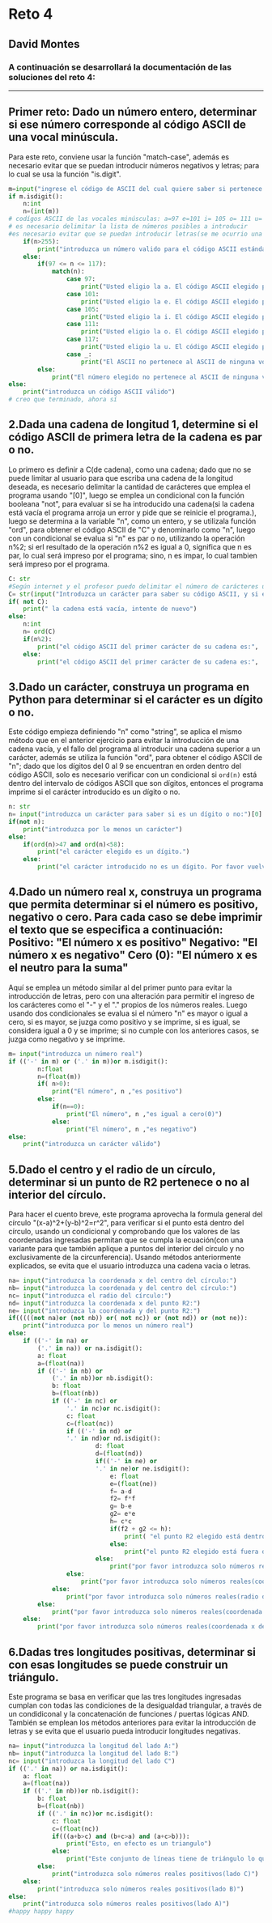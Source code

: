 # Reto 4
## David Montes

### A continuación se desarrollará la documentación de las soluciones del reto 4:
-----
Primer reto: Dado un número entero, determinar si ese número corresponde al código ASCII de una vocal minúscula.
---------
Para este reto, conviene usar la función "match-case", además es necesario evitar que se puedan introducir números negativos y letras; para lo cual se usa la función "is.digit".
```python
m=input("ingrese el código de ASCII del cual quiere saber si pertenece a una vocal minúscula: ")
if m.isdigit():
    n:int
    n=(int(m))
# codígos ASCII de las vocales minúsculas: a=97 e=101 i= 105 o= 111 u= 117
# es necesario delimitar la lista de números posibles a introducir
#es necesario evitar que se puedan introducir letras(se me ocurrio una idea interesante que no funciona) 
    if(n>255):
        print("introduzca un número valido para el código ASCII estándar.")
    else:
        if(97 <= n <= 117):
            match(n):
                case 97:
                    print("Usted eligio la a. El código ASCII elegido pertenece a una vocal minúscula." )
                case 101:
                    print("Usted eligio la e. El código ASCII elegido pertenece a una vocal minúscula.")
                case 105:
                    print("Usted eligio la i. El código ASCII elegido pertenece a una vocal minúscula.")
                case 111:
                    print("Usted eligio la o. El código ASCII elegido pertenece a una vocal minúscula.")
                case 117:
                    print("Usted eligio la u. El código ASCII elegido pertenece a una vocal minúscula.")
                case _:
                    print("El ASCII no pertenece al ASCII de ninguna vocal minúscula.")
        else:
            print("El número elegido no pertenece al ASCII de ninguna vocal minúscula.")
else:
    print("introduzca un código ASCII válido")
# creo que terminado, ahora sí
```

2.Dada una cadena de longitud 1, determine si el código ASCII de primera letra de la cadena es par o no.
----
Lo primero es definir a C(de cadena), como una cadena; dado que no se puede limitar al usuario para que escriba una cadena de la longitud deseada, es necesario delimitar la cantidad de carácteres que emplea el programa usando "[0]", luego se emplea un condicional con la función booleana "not", para evaluar si se ha introducido una cadena(si la cadena está vacía el programa arroja un error y pide que se reinicie el programa.), luego se determina a la variable "n", como un entero, y se utilizala función "ord", para obtener el código ASCII de "C"  y denominarlo como "n", luego con un condicional se evalua si "n" es par o no, utilizando la operación n%2; si erl resultado de la operación n%2 es igual a 0, significa que n es par, lo cual será impreso por el programa; sino, n es impar, lo cual tambien será impreso por el programa.
```python
C: str
#Según internet y el profesor puedo delimitar el número de carácteres usados de la cadena usando corchetes
C= str(input("Introduzca un carácter para saber su código ASCII, y si este es par o no:"))[0]
if( not C):
    print(" la cadena está vacía, intente de nuevo")
else:
    n:int
    n= ord(C)
    if(n%2):
        print("el código ASCII del primer carácter de su cadena es:",  ord(C), ",efectivamente es impar")
    else:
        print("el código ASCII del primer carácter de su cadena es:",  ord(C), ",efectivamente es par")
```

3.Dado un carácter, construya un programa en Python para determinar si el carácter es un dígito o no.
----
Este código empieza definiendo "n" como "string", se aplica el mismo método que en el anterior ejercicio para evitar la introducción de una cadena vacía, y el fallo del programa al introducir una cadena superior a un carácter, además se utiliza la función "ord", para obtener el código ASCII de "n"; dado que los dígitos del 0 al 9 se encuentran en orden dentro del código ASCII, solo es necesario verificar con un condicional si ```ord(n)``` está dentro del intervalo de códigos ASCII que son dígitos, entonces el programa imprime si el carácter introducido es un dígito o no.

```python
n: str
n= input("introduzca un carácter para saber si es un dígito o no:")[0]
if(not n):
    print("introduzca por lo menos un carácter")
else:
    if(ord(n)>47 and ord(n)<58):
        print("el carácter elegido es un dígito.")
    else:
        print("el carácter introducido no es un dígito. Por favor vuelva a intentarlo.")
``` 

4.Dado un número real x, construya un programa que permita determinar si el número es positivo, negativo o cero.
Para cada caso se debe imprimir el texto que se especifica a continuación:
Positivo: "El número x es positivo"
Negativo: "El número x es negativo"
Cero (0): "El número x es el neutro para la suma"
----
Aquí se emplea un método similar al del primer punto para evitar la introducción de letras, pero con una alteración para permitir el ingreso de los carácteres como el "-" y el "." propios de los números reales. Luego usando dos condicionales se evalua si el número "n" es mayor o igual a cero, si es mayor, se juzga como positivo y se imprime, si es igual, se considera igual a 0 y se imprime; si no cumple con los anteriores casos, se juzga como negativo y se imprime.
```python
m= input("introduzca un número real")
if (('-' in m) or ('.' in m))or m.isdigit():
        n:float
        n=(float(m))
        if( n>0):
            print("El número", n ,"es positivo")
        else:
            if(n==0):
                print("El número", n ,"es igual a cero(0)")
            else:
                print("El número", n ,"es negativo")
else:
    print("introduzca un carácter válido")
```
5.Dado el centro y el radio de un círculo, determinar si un punto de R2 pertenece o no al interior del círculo.
---
Para hacer el cuento breve, este programa aprovecha la formula general del círculo "(x-a)^2+(y-b)^2=r^2", para verificar si el punto está dentro del círculo, usando un condicional y comprobando que los valores de las coordenadas ingresadas permitan que se cumpla la ecuación(con una variante para que también aplique a puntos del interior del círculo y no exclusivamente de la circunferencia). Usando métodos anteriormente explicados, se evita que el usuario introduzca una cadena vacia o letras.
```python
na= input("introduzca la coordenada x del centro del círculo:")
nb= input("introduzca la coordenada y del centro del círculo:")
nc= input("introduzca el radio del círculo:")
nd= input("introduzca la coordenada x del punto R2:")
ne= input("introduzca la coordenada y del punto R2:")
if(((((not na)or (not nb)) or( not nc)) or (not nd)) or (not ne)):
    print("introduzca por lo menos un número real")
else:
    if (('-' in na) or 
        ('.' in na)) or na.isdigit():
        a: float
        a=(float(na))   
        if (('-' in nb) or 
            ('.' in nb))or nb.isdigit():
            b: float
            b=(float(nb))
            if (('-' in nc) or 
                '.' in nc)or nc.isdigit():  
                c: float
                c=(float(nc))
                if (('-' in nd) or 
                '.' in nd)or nd.isdigit():
                        d: float
                        d=(float(nd))
                        if(('-' in ne) or 
                        '.' in ne)or ne.isdigit():
                            e: float
                            e=(float(ne))
                            f= a-d
                            f2= f*f
                            g= b-e
                            g2= e*e
                            h= c*c
                            if(f2 + g2 <= h):
                                print( "el punto R2 elegido está dentro del círculo")
                            else:
                                print("el punto R2 elegido está fuera del círculo")
                        else:
                            print("por favor introduzca solo números reales(coordenada y de R2)")
                else:
                    print("por favor introduzca solo números reales(coordenada x del punto R2)")     
            else:
                print("por favor introduzca solo números reales(radio del círculo)")
        else:
            print("por favor introduzca solo números reales(coordenada y del centro del círculo)")
    else:
        print("por favor introduzca solo números reales(coordenada x del centro del círculo)")
```

6.Dadas tres longitudes positivas, determinar si con esas longitudes se puede construir un triángulo.
---
Este programa se basa en verificar que las tres longitudes ingresadas cumplan con todas las condiciones de la desigualdad triangular, a través de un condidiconal y la concatenación de funciones / puertas lógicas AND. También se emplean los métodos anteriores para evitar la introducción de letras y se evita que el usuario pueda introducir longitudes negativas.

```python
na= input("introduzca la longitud del lado A:")
nb= input("introduzca la longitud del lado B:")
nc= input("introduzca la longitud del lado C")
if (('.' in na)) or na.isdigit():
    a: float
    a=(float(na))   
    if (('.' in nb))or nb.isdigit():
        b: float
        b=(float(nb))
        if (('.' in nc))or nc.isdigit():  
            c: float
            c=(float(nc))
            if(((a+b>c) and (b+c>a) and (a+c>b))):
                print("Esto, en efecto es un triangulo")
            else:
                print("Este conjunto de líneas tiene de triángulo lo que Bad Bunny de rey del pop")
        else:
            print("introduzca solo números reales positivos(lado C)")
    else:
        print("introduzca solo números reales positivos(lado B)")
else:
    print("introduzca solo números reales positivos(lado A)")
#happy happy happy
```